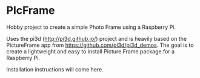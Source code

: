 # PIcFrame

Hobby project to create a simple Photo Frame using a Raspberry Pi.

Uses the pi3d (http://pi3d.github.io/) project and is heavily based on the PictureFrame app from https://github.com/pi3d/pi3d_demos. The goal is to create a lightweight and easy to install Picture Frame package for a Raspberry Pi.

Installation instructions will come here.

